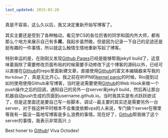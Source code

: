```yaml
---
last_updated: 2015-03-20
---
```

真是不容易，这么久以后，我又决定重新开始写博客了。

其实主要还是受到了各种触动，看见学CS的各位厉害的同学和国内外大师，都有那么个地方来展示自己有多**屌**。我起步虽然晚，但是因为记录一下自己的足迹还是挺有趣的一件事情，所以就这么触情生情地重新写起了博客。

特别幸运的是，在刚刚又发现[Github Pages][github-pages]已经是能够帮我jekyll build了，这意味着我除了需要修改页面布局的时候需要手动修改下这个博客的源码以外，已经可以直接在[Github][github]的repo里面新建文章，直接使用[Github][github]的富文本编辑器来写我的`Markdown`了，真是无比开心。我之前在听IPN的[kernel panic][kernel-panic]的时候，Rio提到过如何使用使用Github来写博客，当时是说需要使用[Github][github]的Web Hook来做一个push操作之后的回调，通知自己的另外一台server来jekyll build，然后再让那台机器自动push生成的页面到username.github.io。当时我其实是有点跃跃欲试了，但是这里面还是要自己写一些脚本，调试--最主要的其实还是需要另外一台server，对于我这种平时根本不会重度依赖vps的人来说，专门搞个server在哪里等我有一篇没一篇地写博客是多么浪费的事情。现在好了，[Github][github]帮我做了这个server的事情，我表示非常高兴 ;)

Best honer to [Github][github]! Viva Octodex!

[github]: https://github.com/
[github-pages]: https://pages.github.com/
[kernel-panic]: http://ipn.li/kernelpanic/
